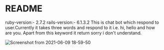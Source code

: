 # README

ruby-version:- 2.7.2
rails-version:- 6.1.3.2
This is chat bot which respond to user.Currently it takes three words and respond to it i.e. hi, hello and how are you. Apart from this keyword it return sorry i don't understand.






![Screenshot from 2021-06-09 18-59-50](https://user-images.githubusercontent.com/18528697/121368276-93dd7000-c958-11eb-8772-e77138b0424e.png)

